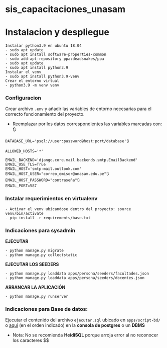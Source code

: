# sis_capacitaciones_unasam

# Instalacion y despliegue

    Instalar python3.9 en ubuntu 18.04
    - sudo apt update
    - sudo apt install software-properties-common
    - sudo add-apt-repository ppa:deadsnakes/ppa
    - sudo apt update
    - sudo apt install python3.9
    Instalar el venv
    - sudo apt install python3.9-venv
    Crear el entorno virtual
    - python3.9 -m venv venv

### Configuracion
Crear archivo `.env` y añadir las variables de entorno necesarias para el correcto
funcionamiento del proyecto.
- Reemplazar por los datos correspondientes las variables marcadas con: 🔃 
    
```
DATABASE_URL='psql://user:password@host:port/database'🔃

ALLOWED_HOSTS='*'

EMAIL_BACKEND='django.core.mail.backends.smtp.EmailBackend'
EMAIL_USE_TLS=True
EMAIL_HOST='smtp-mail.outlook.com'
EMAIL_HOST_USER="correo_emisor@unasam.edu.pe"🔃
EMAIL_HOST_PASSWORD="contraseña"🔃
EMAIL_PORT=587
```

### Instalar requerimientos en virtualenv
```
- Activar el venv ubicandose dentro del proyecto: source venv/bin/activate
- pip install -r requirements/base.txt
```
### Indicaciones para sysadmin

**EJECUTAR**
```
- python manage.py migrate
- python manage.py collectstatic
```
**EJECUTAR LOS SEEDERS**
```
- python manage.py loaddata apps/persona/seeders/facultades.json
- python manage.py loaddata apps/persona/seeders/docentes.json
```
**ARRANCAR LA APLICACIÓN**
```
- python manage.py runserver
```
### Indicaciones para Base de datos:

Ejecutar el contenido del archivo `ejecutar.sql` ubicado en `apps/script-bd/` o [aqui](https://github.com/cpaucarc/sis_capacitaciones_ccead/blob/main/apps/scripts-bd/ejecutar.sql) (en el orden indicado) en la **consola de postgres** o un **DBMS**

- Nota: No se recomienda **HeidiSQL** porque arroja error al no reconocer los caracteres $$
